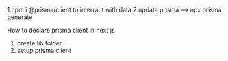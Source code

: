 1.npm i @prisma/client to interract with data
2.updata prisma
 --> npx prisma generate

 How to declare prisma client in next js
  1. create lib folder
  2. setup prisma client
  

